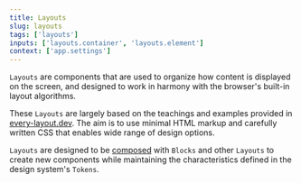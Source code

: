```yaml
---
title: Layouts
slug: layouts
tags: ['layouts']
inputs: ['layouts.container', 'layouts.element']
context: ['app.settings']
---
```


`Layouts` are components that are used to organize how content is displayed on the screen, and designed to work in harmony with the browser's built-in layout algorithms.

These `Layouts` are largely based on the teachings and examples provided in [every-layout.dev](https://every-layout.dev/). The aim is to use minimal HTML markup and carefully written CSS that enables wide range of design options.

`Layouts` are designed to be [composed](https://cube.fyi/composition.html) with `Blocks` and other `Layouts` to create new components while maintaining the characteristics defined in the design system's `Tokens`.
